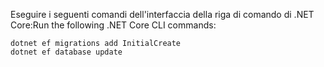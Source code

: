 
<span data-ttu-id="be179-101">Eseguire i seguenti comandi dell'interfaccia della riga di comando di .NET Core:</span><span class="sxs-lookup"><span data-stu-id="be179-101">Run the following .NET Core CLI commands:</span></span>

```console
dotnet ef migrations add InitialCreate
dotnet ef database update
```